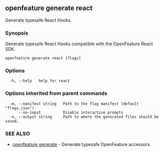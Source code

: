 <!-- markdownlint-disable-file -->
<!-- WARNING: THIS DOC IS AUTO-GENERATED. DO NOT EDIT! -->
## openfeature generate react

Generate typesafe React Hooks.

### Synopsis

Generate typesafe React Hooks compatible with the OpenFeature React SDK.

```
openfeature generate react [flags]
```

### Options

```
  -h, --help   help for react
```

### Options inherited from parent commands

```
  -m, --manifest string   Path to the flag manifest (default "flags.json")
      --no-input          Disable interactive prompts
  -o, --output string     Path to where the generated files should be saved.
```

### SEE ALSO

* [openfeature generate](openfeature_generate.md)	 - Generate typesafe OpenFeature accessors.

